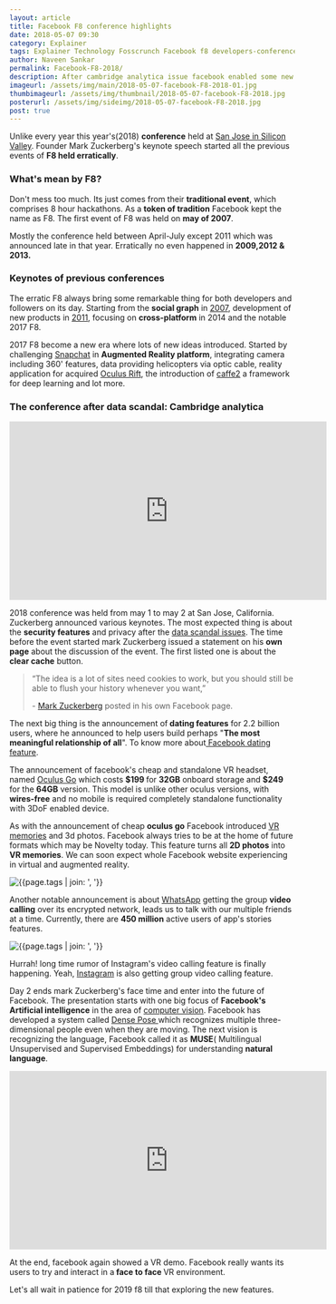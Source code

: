 ```yaml
---
layout: article
title: Facebook F8 conference highlights
date: 2018-05-07 09:30 
category: Explainer
tags: Explainer Technology Fosscrunch Facebook f8 developers-conference Oculus-GO Augmented-reality Virtual-reality Snap-chat Mark-Zuckerberg Cambridge-analytica Clear-cache Standalone Instagram-video-calling Whatapp-video-calling
author: Naveen Sankar
permalink: Facebook-F8-2018/
description: After cambridge analytica issue facebook enabled some new features along with clear cache option, announcement of Oculus Go and announcemnt of many more functionality. Get into the artile to know more at F8 2018 announcements.
imageurl: /assets/img/main/2018-05-07-facebook-F8-2018-01.jpg
thumbimageurl: /assets/img/thumbnail/2018-05-07-facebook-F8-2018.jpg
posterurl: /assets/img/sideimg/2018-05-07-facebook-F8-2018.jpg
post: true
---
```


<p>Unlike every year this year's(2018) <strong>conference</strong> held at <a href="https://en.wikipedia.org/wiki/Silicon_Valley" target="_blank">San Jose in Silicon Valley</a>. Founder Mark Zuckerberg's keynote speech started all the previous events of <strong>F8 held erratically</strong>.</p>
<h3>What's mean by F8?</h3>
<p>Don't mess too much. Its just comes from their <strong>traditional event</strong>, which comprises 8 hour hackathons. As a <strong>token of tradition</strong> Facebook kept the name as F8. The first event of F8 was held on <strong>may of 2007</strong>.</p>
<p>Mostly the conference held between April-July except 2011 which was announced late in that year. Erratically no even happened in <strong>2009,2012 &amp; 2013.</strong></p>
<h3>Keynotes of previous conferences</h3>
<p>The erratic F8 always bring some remarkable thing for both developers and followers on its day. Starting from the <strong>social graph</strong> in <a href="https://en.wikipedia.org/wiki/Social_graph" target="_blank">2007</a>, development of new products in <a href="https://en.wikipedia.org/wiki/Like_button" target="_blank">2011</a>, focusing on <strong>cross-platform</strong> in 2014 and the notable 2017 F8.</p>
<p>2017 F8 become a new era where lots of new ideas introduced. Started by challenging <a href="https://www.snapchat.com/" target="_blank">Snapchat</a> in <strong>Augmented Reality platform</strong>, integrating camera including 360' features, data providing helicopters via optic cable, reality application for acquired <a href="https://www.oculus.com/" target="_blank">Oculus Rift</a>, the introduction of <a href="https://caffe2.ai/" target="_blank">caffe2</a> a framework for deep learning and lot more.</p>
<h3>The conference after data scandal: Cambridge analytica</h3>
<iframe width="560" height="315" src="https://www.youtube.com/embed/a0RElQrgyBk?rel=0" frameborder="0" allow="autoplay; encrypted-media" allowfullscreen></iframe>
<p>2018 conference was held from may 1 to may 2 at San Jose, California. Zuckerberg announced various keynotes. The most expected thing is about the <strong>security features</strong> and privacy after the <a href="https://en.wikipedia.org/wiki/Cambridge_Analytica" target="_blank">data scandal issues</a>. The time before the event started mark Zuckerberg issued a statement on his <strong>own page</strong> about the discussion of the event. The first listed one is about the <strong>clear cache</strong> button.</p>
<blockquote class="blockquote">
  <p class="mb-0">“The idea is a lot of sites need cookies to work, but you should still be able to flush your history whenever you want,”
</p>
  <footer class="blockquote-footer">- <a href="https://en.wikipedia.org/wiki/Mark_Zuckerberg" target="_blank">Mark Zuckerberg</a> posted in his own Facebook page.</footer>
</blockquote>

<p>The next big thing is the announcement of<strong> dating features</strong> for 2.2 billion users, where he announced to help users build perhaps "<strong>The most meaningful relationship of all</strong>". To know more about<a href="https://fosscrunch.com/facebook-dating-feature/" target="_blank"> Facebook dating feature</a>.</p>
<p>The announcement of facebook's cheap and standalone VR headset, named <a href="https://www.oculus.com/go/" target="_blank">Oculus Go</a> which costs <strong>$199 </strong>for <strong>32GB</strong> onboard storage and <strong>$249</strong> for the <strong>64GB</strong> version. This model is unlike other oculus versions, with <strong>wires-free</strong> and no mobile is required completely standalone functionality with 3DoF enabled device.</p>

<p>As with the announcement of cheap <strong>oculus go</strong> Facebook introduced <a href="https://www.facebook.com/startvr/" target="_blank">VR memories</a> and 3d photos. Facebook always tries to be at the home of future formats which may be Novelty today. This feature turns all <strong>2D photos</strong> into <strong>VR memories</strong>. We can soon expect whole Facebook website experiencing in virtual and augmented reality.</p>
<div class="article-main-img artimg2">
		<img src="{{ site.baseurl }}/assets/img/main/2018-05-07-facebook-F8-2018-02.jpg" alt="{{page.tags | join: ', '}}">
</div>
<p>Another notable announcement is about <a href="https://www.whatsapp.com/" target="_blank">WhatsApp</a> getting the group <strong>video calling</strong> over its encrypted network, leads us to talk with our multiple friends at a time. Currently, there are <strong>450 million</strong> active users of app's stories features.</p>
<div class="article-main-img artimg2">
		<img src="{{ site.baseurl }}/assets/img/main/2018-05-07-facebook-F8-2018-03.jpg" alt="{{page.tags | join: ', '}}">
</div>
<p>Hurrah! long time rumor of Instagram's video calling feature is finally happening. Yeah, <a href="https://www.instagram.com/?hl=en" target="_blank">Instagram</a> is also getting group video calling feature.</p>
<p>Day 2 ends mark Zuckerberg's face time and enter into the future of Facebook. The presentation starts with one big focus of <strong>Facebook's Artificial intelligence</strong> in the area of <a href="https://en.wikipedia.org/wiki/Computer_vision" target="_blank">computer vision</a>. Facebook has developed a system called <a href="http://densepose.org/" target="_blank">Dense Pose </a>which recognizes multiple three-dimensional people even when they are moving. The next vision is recognizing the language, Facebook called it as <strong>MUSE</strong>( Multilingual Unsupervised and Supervised Embeddings) for understanding <strong>natural language</strong>.</p>
<iframe width="560" height="315" src="https://www.youtube.com/embed/YuIgyKLPt3s?rel=0" frameborder="0" allow="autoplay; encrypted-media" allowfullscreen></iframe>
<p>At the end, facebook again showed a VR demo. Facebook really wants its users to try and interact in a<strong> face to face </strong>VR environment.</p>
<p>Let's all wait in patience for 2019 f8 till that exploring the new features.</p>